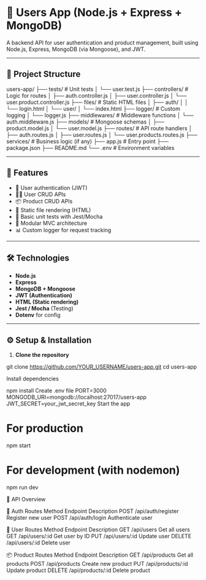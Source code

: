 # 🧩 Users App (Node.js + Express + MongoDB)

A backend API for user authentication and product management, built using Node.js, Express, MongoDB (via Mongoose), and JWT.

---

## 📁 Project Structure

users-app/
├── tests/ # Unit tests
│ └── user.test.js
├── controllers/ # Logic for routes
│ ├── auth.controller.js
│ ├── user.controller.js
│ └── user.product.controller.js
├── files/ # Static HTML files
│ ├── auth/
│ │ └── login.html
│ └── user/
│ └── index.html
├── logger/ # Custom logging
│ └── logger.js
├── middlewares/ # Middleware functions
│ └── auth.middleware.js
├── models/ # Mongoose schemas
│ ├── product.model.js
│ └── user.model.js
├── routes/ # API route handlers
│ ├── auth.routes.js
│ ├── user.routes.js
│ └── user.products.routes.js
├── services/ # Business logic (if any)
├── app.js # Entry point
├── package.json
├── README.md
└── .env # Environment variables


---

## 🚀 Features

- 🔐 User authentication (JWT)
- 🧑‍💻 User CRUD APIs
- 📦 Product CRUD APIs
- 📂 Static file rendering (HTML)
- 🧪 Basic unit tests with Jest/Mocha
- 🧱 Modular MVC architecture
- 📊 Custom logger for request tracking

---

## 🛠️ Technologies

- **Node.js**
- **Express**
- **MongoDB + Mongoose**
- **JWT (Authentication)**
- **HTML (Static rendering)**
- **Jest / Mocha** (Testing)
- **Dotenv** for config

---

## ⚙️ Setup & Installation

1. **Clone the repository**

git clone https://github.com/YOUR_USERNAME/users-app.git
cd users-app

Install dependencies

npm install
Create .env file
PORT=3000
MONGODB_URI=mongodb://localhost:27017/users-app
JWT_SECRET=your_jwt_secret_key
Start the app


# For production
npm start

# For development (with nodemon)
npm run dev


📡 API Overview

🔐 Auth Routes
Method	Endpoint	Description
POST	/api/auth/register	Register new user
POST	/api/auth/login	Authenticate user

👤 User Routes
Method	Endpoint	Description
GET	/api/users	Get all users
GET	/api/users/:id	Get user by ID
PUT	/api/users/:id	Update user
DELETE	/api/users/:id	Delete user

📦 Product Routes
Method	Endpoint	Description
GET	/api/products	Get all products
POST	/api/products	Create new product
PUT	/api/products/:id	Update product
DELETE	/api/products/:id	Delete product
